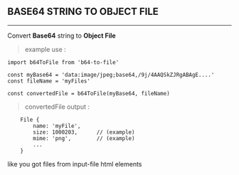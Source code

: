 ## BASE64 STRING TO OBJECT FILE
<hr/>

Convert <b>Base64</b> string to <b>Object File</b>

> example use : 
```
import b64ToFile from 'b64-to-file'

const myBase64 = 'data:image/jpeg;base64,/9j/4AAQSkZJRgABAgE....'
const fileName = 'myFiles'

const convertedFile = b64ToFile(myBase64, fileName)
```

> convertedFile output :

```
    File {
        name: 'myFile',
        size: 1000203,      // (example)
        mime: 'png',        // (example)
        ...
    }
```

like you got files from input-file html elements